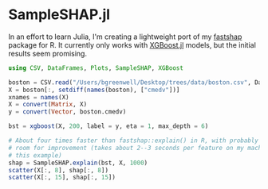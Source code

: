 # SampleSHAP.jl

In an effort to learn Julia, I'm creating a lightweight port of my [fastshap](https://github.com/bgreenwell/fastshap) package for R. It currently only works with [XGBoost.jl](https://github.com/dmlc/XGBoost.jl) models, but the initial results seem promising.

```julia
using CSV, DataFrames, Plots, SampleSHAP, XGBoost

boston = CSV.read("/Users/bgreenwell/Desktop/trees/data/boston.csv", DataFrame)
X = boston[:, setdiff(names(boston), ["cmedv"])]
xnames = names(X)
X = convert(Matrix, X)
y = convert(Vector, boston.cmedv)

bst = xgboost(X, 200, label = y, eta = 1, max_depth = 6)

# About four times faster than fastshap::explain() in R, with probably lots of
# room for improvement (takes about 2--3 seconds per feature on my machine for
# this example)
shap = SampleSHAP.explain(bst, X, 1000)
scatter(X[:, 8], shap[:, 8])
scatter(X[:, 15], shap[:, 15])
```
